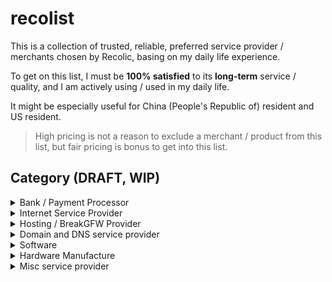 # recolist

This is a collection of trusted, reliable, preferred service provider / merchants chosen by Recolic, basing on my daily life experience.

To get on this list, I must be **100% satisfied** to its **long-term** service / quality, and I am actively using / used in my daily life.

It might be especially useful for China (People's Republic of) resident and US resident.

> High pricing is not a reason to exclude a merchant / product from this list, but fair pricing is bonus to get into this list.

## Category (DRAFT, WIP)

<!--
Not recommending any restaurants for fair competition & diversity.

PGRldGFpbHM+PHN1bW1hcnk+UmVzdGF1cmFudHM8L3N1bW1hcnk+Cgo+IFRoZSByZXN0YXVyYW50
IG11c3QgYmUgKipvdXRzdGFuZGluZyBpbiBpdHMgb3duIGNhdGVnb3J5KiouIEV4YW1wbGU6IEFs
bCBzdXNoaXMgYXJlIGdyZWF0LCBzbyBzdXNoaSByZXN0YXVyYW50cyBhcmUgZXhjbHVkZWQgdW5s
ZXNzIG91dHN0YW5kaW5nLgoKPiBEaXNjbGFpbWVyOiBJIGhhdmUgdHJpZWQgVkVSWSBGRVcgcmVz
dGF1cmFudHMsIHNvIHRoZSBsaXN0IG1pZ2h0IGJlIGhpZ2hseS1iaWFzZWQhCgpyZWNvc2VsZWN0
IDMtc3Rhcjog5rSq56an5qiTwrfogIHlu6PmnbHmtbfprq7phZLmqJMo6JiH5bee5Lit5b+D5bqX
KTsg5rGf5Y2X6ZuF5buaKOiYh+W3nuadjuWFrOWgpOW6lykKCnJlY29zZWxlY3QgMi1zdGFyOiDp
h5HmmKXnpqco6Z2S5bKb6YeR6IyC54Gj5bqXKTsg5paw5qKF6I+v6aSQ5buzKOiYh+W3nueNqOWi
hea5luW6lyk7IOm8juazsOixkAoKcmVjb3NlbGVjdCAxLXN0YXI6IOeOluS6lOS6rOiPnCjmrabm
sYnkuIfosaHln47lupcpCgpQUkMgZGFpbHk6IOaymeWOv+Wwj+WQgzsg6Jyc6Zuq5Yaw5Z+OCgpV
UyBkYWlseTogSmFjayBpbiB0aGUgYm94CjwvZGV0YWlscz4K
-->

<details><summary>Bank / Payment Processor</summary>

US: Fidelity Investment; Paypal

PRC: Standard Chartered Bank; Alipay Intl Edition; Bank of China on Chromium

Litecoin; USDC

</details><details><summary>Internet Service Provider</summary>

US: Tello; Google Fi

Travel: esim.db

</details><details><summary>Hosting / BreakGFW Provider</summary>

Time4vps; Linode; Vultr; taffy.cloud

</details><details><summary>Domain and DNS service provider</summary>

Cloudflare; Namecheap

</details><details><summary>Software</summary>

> Of course, I love all GNU toolchains & open source softwares. There are way too many and I cannot list all of them. I will only list some of them, irreplaceable softwares.

Self-Hosted Service: Nextcloud; gitea; iredmail; garage (garagehq.deuxfleurs.fr); v2ray; go-shadowsocks2; owncast

Desktop: ArchLinux; GnuPG; Firefox; SwitchyOmega; fish; Jetbrains IDE; OnlyOffice on Windows; Electrum & Electrum-LTC & Electron-Cash

Mobile: andOTP; FairEmail; Youtube-Revanced; QR Scanner (by TeaCapps); Editor (org.billthefarmer.editor); 2Do; Cx File Explorer; Iceraven; GPS Status; Simple Gallery Pro (by Simple Mobile Tool); ReadEra; Termux; NFC Tools Pro; NFC Card Emulator Pro

</details><details><summary>Hardware Manufacture</summary>

Netgear with OpenWRT; Advanced Micro Devices; Plum (Keyboard)

Yubico; Protectimus

</details><details><summary>Misc service provider</summary>

Telnyx; Taobao/TMall; Google Voice

</details>
